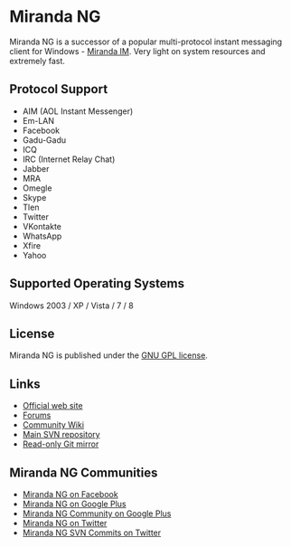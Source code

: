 # Miranda NG #

Miranda NG is a successor of a popular multi-protocol instant messaging client
for Windows - [Miranda IM][1]. Very light on system resources and extremely
fast.

## Protocol Support ##

- AIM (AOL Instant Messenger)
- Em-LAN
- Facebook
- Gadu-Gadu
- ICQ
- IRC (Internet Relay Chat)
- Jabber
- MRA
- Omegle
- Skype
- Tlen
- Twitter
- VKontakte
- WhatsApp
- Xfire
- Yahoo

## Supported Operating Systems ##

Windows 2003 / XP / Vista / 7 / 8


## License ##

Miranda NG is published under the [GNU GPL license][2].


## Links ##

- [Official web site](http://miranda-ng.org/)
- [Forums](http://forum.miranda-ng.org/)
- [Community Wiki](http://wiki.miranda-ng.org/)
- [Main SVN repository](http://svn.miranda-ng.org/)
- [Read-only Git mirror](https://github.com/miranda-ng/miranda-ng)


## Miranda NG Communities ##

- [Miranda NG on Facebook](https://www.facebook.com/miranda.newgen)
- [Miranda NG on Google Plus](https://plus.google.com/u/0/112395897441053008352/)
- [Miranda NG Community on Google Plus](https://plus.google.com/u/0/communities/108135091636191321308)
- [Miranda NG on Twitter](https://twitter.com/MirandaNewgen)
- [Miranda NG SVN Commits on Twitter](https://twitter.com/MirandaNGcommit)

[1]: http://www.miranda-im.org/
[2]: http://www.gnu.org/licenses/gpl-2.0.html
